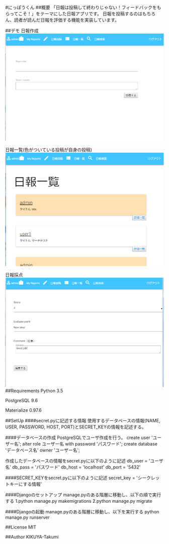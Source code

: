 #にっぽうくん
##概要
「日報は投稿して終わりじゃない！フィードバックをもらってこそ！」をテーマにした日報アプリです。
日報を投稿するのはもちろん、読者が読んだ日報を評価する機能を実装しています。

##デモ
日報作成
![](NippoKun/images/report_entry.jpg)

日報一覧(色がついている投稿が自身の投稿)
![](NippoKun/images/index.jpg)

日報採点
![](NippoKun/images/score.jpg)
##Requirements
Python 3.5

PostgreSQL 9.6

Materialize 0.97.6

##SetUp
####secret.pyに記述する情報
使用するデータベースの情報(NAME, USER, PASSWORD, HOST, PORT)とSECRET_KEYの情報を記述する。

####データベースの作成
PostgreSQLでユーザ作成を行う。
create user 'ユーザー名';
alter role ユーザー名 with password 'パスワード';
create database 'データベース名' owner 'ユーザー名';

作成したデータベースの情報をsecret.pyに以下のように記述
db_user = 'ユーザ名'
db_pass = 'パスワード'
db_host = 'localhost'
db_port = '5432'

####SECRET_KEYをsecret.pyに以下のように記述
secret_key = 'シークレットキーにする情報'

####Djangoのセットアップ
manage.pyのある階層に移動し、以下の順で実行する
1.python manage.py makemigrations
2.python manage.py migrate

####Djangoの起動
manage.pyのある階層に移動し、以下を実行する
python manage.py runserver  


##License
MIT

##Author
KIKUYA-Takumi
